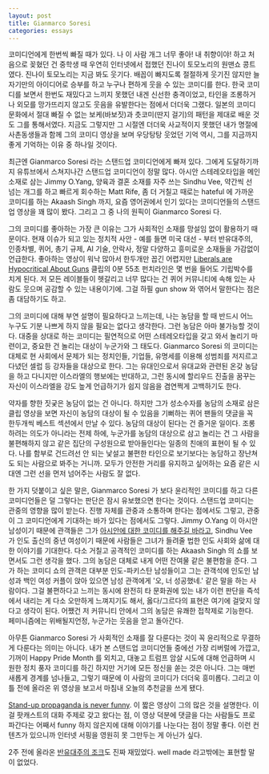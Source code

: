 ```yaml
---
layout: post
title: Gianmarco Soresi
categories: essays
---
```


코미디언에게 한번씩 빠질 때가 있다. 나 이 사람 개그 너무 좋아! 내 취향이야! 하고 처음으로 꽂혔던 건 중학생 때 우연히 인터넷에서 접했던 진나이 토모노리의 원맨쇼 콩트였다. 진나이 토모노리는 지금 봐도 웃기다. 배꼽이 빠지도록 절절하게 웃기진 않지만 늘 자기만의 아이디어로 승부를 하고 누구나 편하게 웃을 수 있는 코미디를 한다. 한국 코미디를 보면서 한번도 재밌다고 느끼지 못했던 내겐 신선한 충격이었고, 타인을 조롱하거나 외모를 망가뜨리지 않고도 웃음을 유발한다는 점에서 더더욱 그랬다. 일본의 코미디 문화에서 절대 빠질 수 없는 보케(바보짓)과 츳코미(딴지 걸기)의 패턴을 제대로 배운 것도 그를 통해서였다. 지금도 그렇지만 그 시절엔 더더욱 사교적이지 못했던 내가 명절에 사촌동생들과 함께 그의 코미디 영상을 보며 우당탕탕 웃었던 기억 역시, 그를 지금까지 좋게 기억하는 이유 중 하나일 것이다.

​최근엔 Gianmarco Soresi 라는 스탠드업 코미디언에게 빠져 있다. 그에게 도달하기까지 유튜브에서 스쳐지나간 스탠드업 코미디언이 정말 많다. 아시안 스테레오타입을 메인 소재로 삼는 Jimmy O.Yang, 양육과 결혼 소재를 자주 쓰는 Sindhu Vee, 약간씩 선 넘는 개그를 하고 빠르게 회수하는 Matt Rife, 좀 더 거칠고 때로는 hateful 에 가까운 코미디를 하는 Akaash Singh 까지, 요즘 영어권에서 인기 있다는 코미디언들의 스탠드업 영상을 꽤 많이 봤다. 그리고 그 중 나의 원픽이 Gianmarco Soresi 다. 

그의 코미디를 좋아하는 가장 큰 이유는 그가 사회적인 소재를 망설임 없이 활용하기 때문이다. 현재 이슈가 되고 있는 정치적 사안 - 예를 들면 미국 대선 - 부터 반유대주의, 인종차별, 퀴어, 총기 규제, AI 기술, 안락사, 정말 다양하고 흥미로운 소재들을 가감없이 언급한다. 좋아하는 영상이 워낙 많아서 한두개만 꼽긴 어렵지만 [Liberals are Hypocritical About Guns](https://youtu.be/YCmfqo7eggE?si=wx45y6Q1vKOIFSg5) 클립의 0분 55초 펀치라인은 몇 번을 들어도 기립박수를 치게 된다. 저 모든 레이블들이 헷갈리고 너무 많다는 건 퀴어 커뮤니티에 속해 있는 사람도 웃으며 공감할 수 있는 내용이기에. 그걸 하필 gun show 와 엮어서 말한다는 점은 좀 대담하기도 하고.

그의 코미디에 대해 부연 설명이 필요하다고 느끼는데, 나는 농담을 할 때 반드시 어느 누구도 기분 나쁘게 하지 않을 필요는 없다고 생각한다. 그런 농담은 아마 불가능할 것이다. 대중을 상대로 하는 코미디는 필연적으로 어떤 스테레오타입을 갖고 와서 놀리기 마련이고, 중요한 건 놀리는 대상이 누군가와 그 태도다. Gianmarco Soresi 의 코미디는 대체로 현 사회에서 문제가 되는 정치인들, 기업들, 유명세를 이용해 성범죄를 저지르고 다녔던 셀럽 등 강자들을 대상으로 한다. 그는 유대인으로서 유대교와 관련된 온갖 농담을 하고 다니지만 이스라엘의 행보에는 반대하고, 그런 동시에 할리우드 진출을 꿈꾸는 자신이 이스라엘을 강도 높게 언급하기가 쉽지 않음을 겸연쩍게 고백하기도 한다. 

​약자를 향한 짓궂은 농담이 없는 건 아니다. 하지만 그가 성소수자를 농담의 소재로 삼은 클립 영상을 보면 자신이 농담의 대상이 될 수 있음을 기뻐하는 퀴어 팬들의 댓글을 꼭 한두개씩 베스트 섹션에서 만날 수 있다. 농담의 대상이 된다는 건 즐거운 일이다. 조롱하려는 의도가 아니라는 전제 하에, 누군가를 농담의 대상으로 삼고 놀리는 건 그 사람을 불편해하지 않고 같은 집단의 구성원으로 받아들인다는 일종의 친애의 표현이 될 수 있다. 나를 함부로 건드려선 안 되는 낯설고 불편한 타인으로 보기보다는 농담하고 장난쳐도 되는 사람으로 봐주는 거니까. 모두가 안전한 거리를 유지하고 싶어하는 요즘 같은 시대엔 그런 선을 먼저 넘어주는 사람도 잘 없다.

​한 가지 덧붙이고 싶은 말은, Gianmarco Soresi 가 보다 윤리적인 코미디를 하고 다른 코미디언들은 덜 그렇다는 판단은 잠시 유보했으면 한다는 것이다. 스탠드업 코미디는 관중의 영향을 많이 받는다. 진행 자체를 관중과 소통하며 한다는 점에서도 그렇고, 관중이 그 코미디언에게 기대하는 바가 있다는 점에서도 그렇다. Jimmy O.Yang 이 아시안 남성이기 때문에 관객들은 그가 [아시안에 대한 코미디를 해주길 바라고](https://youtu.be/sIWi24INYgY?si=trhOtBSW-fjXIOWb), Sindhu Vee 가 인도 출신의 중년 여성이기 때문에 사람들은 그녀가 들려줄 법한 인도 사회와 삶에 대한 이야기를 기대한다. 다소 거칠고 공격적인 코미디를 하는 Akaash Singh 의 쇼를 보면서도 그런 생각을 했다. 그의 농담은 대체로 내게 어떤 잔여물 같은 불편함을 준다. 그가 하는 코미디 쇼의 관객은 대부분 인도-파키스탄 남성들이고 그는 관객석에 인도인 남성과 백인 여성 커플이 앉아 있으면 남성 관객에게 '오, 너 성공했네.' 같은 말을 하는 사람이다. 그걸 불편하다고 느끼는 동시에 완전히 타 문화권에 있는 내가 이런 판단을 즉석에서 내리는 게 다소 오만하게 느껴지기도 해서, 옳다/그르다의 표현은 여기에 걸맞지 않다고 생각이 된다. 어쨌건 저 커뮤니티 안에서 그의 농담은 유쾌한 접착제로 기능한다. 페미니즘에는 위배될지언정, 누군가는 웃음을 얻고 돌아간다. 

아무튼 Gianmarco Soresi 가 사회적인 소재를 잘 다룬다는 것이 꼭 윤리적으로 무결하게 다룬다는 의미는 아니다. 내가 본 스탠드업 코미디언들 중에선 가장 리버럴에 가깝고, 기꺼이 Happy Pride Month 를 외치고, 대놓고 트럼프 암살 시도에 대해 언급하며 시원한 정치 풍자 코미디를 하긴 하지만 거기에 모든 정신을 쏟는 것은 아니다. 그는 매번 새롭게 경계를 넘나들고, 그렇기 때문에 이 사람의 코미디가 더더욱 흥미롭다. 그리고 이틀 전에 올라온 위 영상을 보고서 마침내 오늘의 추천글을 쓰게 됐다. 

​[Stand-up propaganda is never funny](https://youtu.be/Bupx8SQDaN8?si=tGwggKPA4In8WiDG). 이 짧은 영상이 그의 많은 것을 설명한다. 이걸 팟캐스트의 대화 주제로 갖고 왔다는 점, 이 영상 덕분에 댓글을 다는 사람들도 프로파간다는 어째서 funny 하지 않은지에 대해 이야기를 나눈다는 점이 정말 좋다. 이런 컨텐츠가 있으니까 인터넷 서핑을 영원히 못 그만두는 게 아닌가 싶다.

2주 전에 올라온 [반유대주의 조크](https://youtu.be/0F08vTj0fiY?si=uIwL5fe_h8f3t45q)도 진짜 재밌었다. well made 라고밖에는 표현할 말이 없었다. 